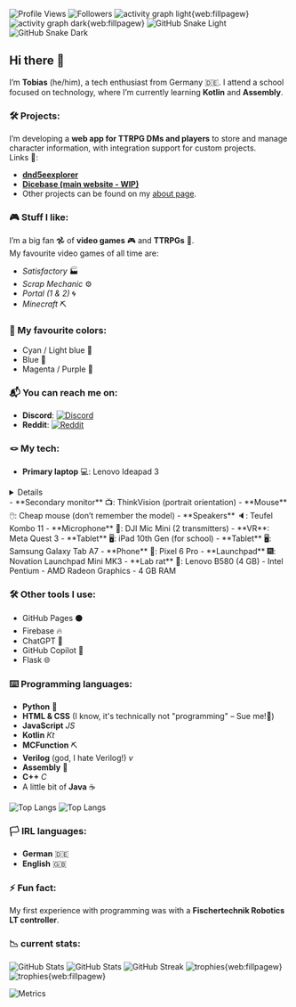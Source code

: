 ![Profile Views](https://komarev.com/ghpvc/?username=doctor-versum) ![Followers](https://img.shields.io/github/followers/doctor-versum?label=Followers&style=default)
![activity graph light{web:fillpagew}](generated/contr-graph/contributions-graph-light.svg#gh-light-mode-only)
![activity graph dark{web:fillpagew}](generated/contr-graph/contributions-graph-dark.svg#gh-dark-mode-only)
![GitHub Snake Light](generated/snake/github-snake.svg#gh-light-mode-only)
![GitHub Snake Dark](generated/snake/github-snake-dark.svg#gh-dark-mode-only)

## Hi there 👋

I’m **Tobias** (he/him), a tech enthusiast from Germany 🇩🇪. I attend a school focused on technology, where I’m currently learning **Kotlin** and **Assembly**.

### 🛠️ Projects:
I’m developing a **web app for TTRPG DMs and players** to store and manage character information, with integration support for custom projects.  
Links 🔗:
- [**dnd5eexplorer**](https://doctor-versum.github.io/dnd5eexplorer)
- [**Dicebase (main website - WIP)**](https://dicebase.web.app)  
- Other projects can be found on my [about page](https://doctor-versum.github.io).

### 🎮 Stuff I like:
I’m a big fan 𖣘 of **video games** 🎮 and **TTRPGs** 🧝.  
My favourite video games of all time are:
- *Satisfactory* 🏭
- *Scrap Mechanic* ⚙️
- *Portal (1 & 2)* 🌀
- *Minecraft* ⛏️

### 🎨 My favourite colors:
- Cyan / Light blue 🩵
- Blue 💙
- Magenta / Purple 💜

### 📬 You can reach me on:
- **Discord**: [![Discord](https://img.shields.io/badge/Discord-@doctor__versum-5865F2?logo=discord&logoColor=white)](https://discord.com/users/739625061337530418)
- **Reddit**: [![Reddit](https://img.shields.io/badge/reddit-u%2Fdoctor__versum-FF4500?logo=reddit&logoColor=white)](https://www.reddit.com/user/doctor_versum)

### 🪢 My tech:
- **Primary laptop** 💻: Lenovo Ideapad 3
<details>
  - Intel Core i5
  - Intel Iris Xe Graphics
  - 8 GB RAM
  </details>
- **Secondary monitor** 📺: ThinkVision (portrait orientation)
- **Mouse** 🖱️: Cheap mouse (don’t remember the model)
- **Speakers** 🔈: Teufel Kombo 11
- **Microphone** 🎤: DJI Mic Mini (2 transmitters)
- **VR**: Meta Quest 3
- **Tablet** 🖥️: iPad 10th Gen (for school)
- **Tablet** 🖥️: Samsung Galaxy Tab A7
- **Phone** 📱: Pixel 6 Pro
- **Launchpad** 🎆: Novation Launchpad Mini MK3
- **Lab rat** 🧪: Lenovo B580 (4 GB)
  - Intel Pentium
  - AMD Radeon Graphics
  - 4 GB RAM

### 🛠️ Other tools I use:
- GitHub Pages ⚫️
- Firebase 🔥
- ChatGPT 🌼
- GitHub Copilot 🤖
- Flask 🌐

### ⌨️ Programming languages:
- **Python** 🐍
- **HTML & CSS** (I know, it's technically not "programming" – Sue me!📖)
- **JavaScript** _JS_
- **Kotlin** _Kt_
- **MCFunction** ⛏️
- **Verilog** (god, I hate Verilog!) _v_
- **Assembly** 💽
- **C++** _C_
- A little bit of **Java** ☕️

![Top Langs](generated/langs/langs-light.svg#gh-light-mode-only)
![Top Langs](generated/langs/langs-dark.svg#gh-dark-mode-only)

### 🏳️ IRL languages:
- **German** 🇩🇪
- **English** 🇬🇧

### ⚡ Fun fact:
My first experience with programming was with a **Fischertechnik Robotics LT controller**.

### 📉 current stats:
![GitHub Stats](generated/readme-stats/stats-light.svg#gh-light-mode-only)
![GitHub Stats](generated/readme-stats/stats-dark.svg#gh-dark-mode-only)
![GitHub Streak](generated/streaks/streaks.svg)
![trophies{web:fillpagew}](generated/trophies/trophies-light.svg#gh-light-mode-only)
![trophies{web:fillpagew}](generated/trophies/trophies-dark.svg#gh-dark-mode-only)


![Metrics](generated/metrics/metrics.svg)